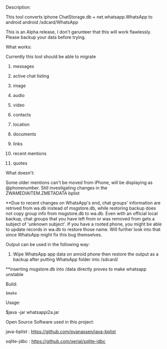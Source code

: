 Description:

This tool converts iphone ChatStorage.db + net.whatsapp.WhatsApp to android android /sdcard/WhatsApp

This is an Alpha release, I don't garunteer that this will work flawlessly. Please backup your data before trying.


What works:

Currently this tool should be able to migrate 


1. messages

2. active chat listing

3. image

4. audio

5. video

6. contacts

7. location

8. documents

9. links

10. recent mentions

11. quotes


What doesn't:

Some older mentions can't be moved from iPhone, will be displaying as @phonenumber. Still investigating changes in the ZWAMEDIAITEM.ZMETADATA bplist

**Due to recent changes on WhatsApp's end, chat groups' information are retrived from wa.db instead of msgstore.db, while restoring backup does not copy group info from msgstore.db to wa.db. Even with an official local backup, chat groups that you have left from or was removed from gets a subject of 'unknown subject'. If you have a rooted phone, you might be able to update records in wa.db to restore those name. Will further look into that since WhatsApp might fix this bug themselves.

Output can be used in the following way:

1. Wipe WhatsApp app data on anroid phone then restore the output as a backup after putting WhatsApp folder into /sdcard/

**inserting msgstore.db into /data directly proves to make whatsapp unstable


Build:

	$make


Usage:

$java -jar whatsappi2a.jar <iphone ChatStorage.db path> <iphone net.whatsapp.Whatsapp path> <directory to output the WhatsApp directory> 

Open Source Software used in this project:

java-bplist : https://github.com/pvanassen/java-bplist

sqlite-jdbc : https://github.com/xerial/sqlite-jdbc

